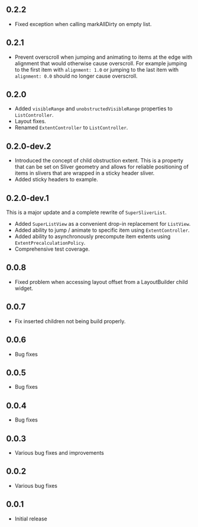 ## 0.2.2

* Fixed exception when calling markAllDirty on empty list.

## 0.2.1

* Prevent overscroll when jumping and animating to items at the edge with alignment that would otherwise cause overscroll. For example jumping to the first item with `alignment: 1.0` or jumping to the last item with `alignment: 0.0` should no longer cause overscroll.

## 0.2.0

* Added `visibleRange` and `unobstructedVisibleRange` properties to `ListController`.
* Layout fixes.
* Renamed `ExtentController` to `ListController`.

## 0.2.0-dev.2

* Introduced the concept of child obstruction extent. This is a property that
  can be set on Sliver geometry and allows for reliable positioning of items
  in slivers that are wrapped in a sticky header sliver.
* Added sticky headers to example.

## 0.2.0-dev.1

This is a major update and a complete rewrite of `SuperSliverList`.
* Added `SuperListView` as a convenient drop-in replacement for `ListView`.
* Added ability to jump / animate to specific item using `ExtentController`.
* Added ability to asynchronously precompute item extents using `ExtentPrecalculationPolicy`.
* Comprehensive test coverage.

## 0.0.8

* Fixed problem when accessing layout offset from a LayoutBuilder child widget.

## 0.0.7

* Fix inserted children not being build properly.

## 0.0.6

* Bug fixes

## 0.0.5

* Bug fixes

## 0.0.4

* Bug fixes

## 0.0.3

* Various bug fixes and improvements

## 0.0.2

* Various bug fixes

## 0.0.1

* Initial release


